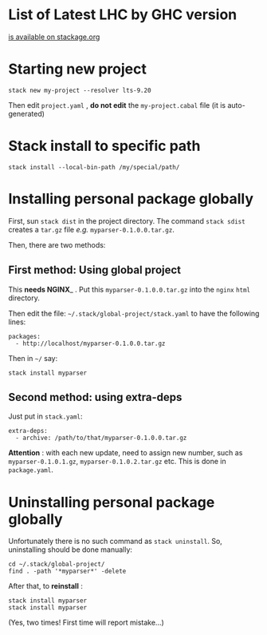List of Latest LHC by GHC version
=================================

[is available on stackage.org](https://www.stackage.org/)

Starting new project
====================

    stack new my-project --resolver lts-9.20

Then edit `project.yaml` , __do not edit__ the `my-project.cabal` file (it is auto-generated)

Stack install to specific path
==============================

    stack install --local-bin-path /my/special/path/

Installing personal package globally
====================================

First, sun `stack dist` in the project directory. The command `stack sdist` creates a `tar.gz` file _e.g._ `myparser-0.1.0.0.tar.gz`.

Then, there are two methods:

First method: Using global project
----------------------------------

This __needs NGINX___ . Put this `myparser-0.1.0.0.tar.gz` into the `nginx` `html` directory.

Then edit the file: `~/.stack/global-project/stack.yaml` to have the following lines:

    packages: 
      - http://localhost/myparser-0.1.0.0.tar.gz

Then in `~/` say:

    stack install myparser

Second method: using extra-deps
-------------------------------

Just put in `stack.yaml`:


    extra-deps: 
      - archive: /path/to/that/myparser-0.1.0.0.tar.gz

__Attention__ : with each new update, need to assign new number, 
such as `myparser-0.1.0.1.gz`, `myparser-0.1.0.2.tar.gz` etc.
This is done in `package.yaml`.

Uninstalling personal package globally
======================================

Unfortunately there is no such command as `stack uninstall`. So, uninstalling should be done manually:

    cd ~/.stack/global-project/
    find . -path '*myparser*' -delete

After that, to __reinstall__ :

    stack install myparser
    stack install myparser

(Yes, two times! First time will report mistake...)
